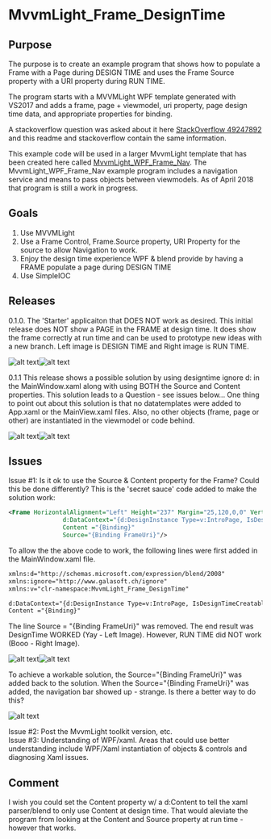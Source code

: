 # MvvmLight_Frame_DesignTime
## Purpose
The purpose is to create an example program that shows how to populate a Frame with a Page during DESIGN TIME and uses the Frame Source property with a URI property during RUN TIME.  

The program starts with a MVVMLight WPF template generated with VS2017 and adds a frame, page + viewmodel, uri property, page design time data, and appropriate properties for binding. 

A stackoverflow question was asked about it here [StackOverflow 49247892](https://stackoverflow.com/questions/49247892/mvvmlight-display-page-in-frame-during-design-time) and this readme and stackoverflow contain the same information.  

This example code will be used in a larger MvvmLight template that has been created here called [MvvmLight_WPF_Frame_Nav](https://github.com/floppydisk525/MvvmLight_WPF_Frame_Nav).  The MvvmLight_WPF_Frame_Nav example program includes a navigation service and means to pass objects between viewmodels.  As of April 2018 that program is still a work in progress.  

## Goals
1. Use MVVMLight
2. Use a Frame Control, Frame.Source property, URI Property for the source to allow Navigation to work.
3. Enjoy the design time experience WPF & blend provide by having a FRAME populate a page during DESIGN TIME
4. Use SimpleIOC

## Releases
0.1.0. The 'Starter' applicaiton that DOES NOT work as desired.  This initial release does NOT show a PAGE in the FRAME at design time.  It does show the frame correctly at run time and can be used to prototype new ideas with a new branch. Left image is DESIGN TIME and Right image is RUN TIME.

![alt text][DesignTimeNoPageImage]![alt text][RunTimeWork]

0.1.1  This release shows a possible solution by using designtime ignore d: in the MainWindow.xaml along with using BOTH the Source and Content properties.  This solution leads to a Question - see issues below...  One thing to point out about this solution is that no datatemplates were added to App.xaml or the MainView.xaml files.  Also, no other objects (frame, page or other) are instantiated in the viewmodel or code behind.  

![alt text][DesignTimePageImageWorksNAVButtons]![alt text][RunTimeWork]

## Issues
Issue #1:  Is it ok to use the Source & Content property for the Frame?  Could this be done differently?  This is the 'secret sauce' code added to make the solution work:
```xml
<Frame HorizontalAlignment="Left" Height="237" Margin="25,120,0,0" VerticalAlignment="Top" Width="243"
               d:DataContext="{d:DesignInstance Type=v:IntroPage, IsDesignTimeCreatable=True}" 
               Content ="{Binding}"                 
               Source="{Binding FrameUri}"/>
```
To allow the the above code to work, the following lines were first added in the MainWindow.xaml file.
```xml
xmlns:d="http://schemas.microsoft.com/expression/blend/2008"
xmlns:ignore="http://www.galasoft.ch/ignore"
xmlns:v="clr-namespace:MvvmLight_Frame_DesignTime"
```
```xml
d:DataContext="{d:DesignInstance Type=v:IntroPage, IsDesignTimeCreatable=True}" 
Content ="{Binding}"
```
The line Source = "{Binding FrameUri}" was removed.  The end result was DesignTime WORKED (Yay - Left Image).  However, RUN TIME did NOT work (Booo - Right Image).

![alt text][DesignTimePageImageWORKS]![alt text][RunTimeDoesNOTWorkTRIAL]

To achieve a workable solution, the Source="{Binding FrameUri}" was added back to the solution.  When the Source="{Binding FrameUri}" was added, the navigation bar showed up - strange.  Is there a better way to do this?

![alt text][DesignTimePageImageWorksNAVButtons]

Issue #2:  Post the MvvmLight toolkit version, etc.  
Issue #3:  Understanding of WPF/xaml.  Areas that could use better understanding include WPF/Xaml instantiation of objects & controls and diagnosing Xaml issues.  

## Comment
I wish you could set the Content property w/ a d:Content to tell the xaml parser/blend to only use Content at design time.  That would aleviate the program from looking at the Content and Source property at run time - however that works.  

[DesignTimeNoPageImage]: MvvmLight_Frame_DesignTime/github_Images/DesignTimeNoPageImage.PNG
[RunTimeWork]: MvvmLight_Frame_DesignTime/github_Images/RunTimeWork.PNG
[DesignTimePageImageWORKS]: MvvmLight_Frame_DesignTime/github_Images/DesignTimePageImageWORKS.PNG
[RunTimeDoesNOTWorkTRIAL]: MvvmLight_Frame_DesignTime/github_Images/RunTimeDoesNOTWorkTRIAL.PNG
[DesignTimePageImageWorksNAVButtons]: MvvmLight_Frame_DesignTime/github_Images/DesignTimePageImageWorksNAVButtons.PNG